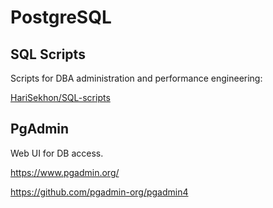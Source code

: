 # PostgreSQL

<!-- INDEX_START -->
<!-- INDEX_END -->

## SQL Scripts

Scripts for DBA administration and performance engineering:

[HariSekhon/SQL-scripts](https://github.com/HariSekhon/SQL-scripts)

## PgAdmin

Web UI for DB access.

https://www.pgadmin.org/

https://github.com/pgadmin-org/pgadmin4
